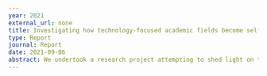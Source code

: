 ```yaml
---
year: 2021
external_url: none
title: Investigating how technology-focused academic fields become self-sustaining
type: Report
journal: Report
date: 2021-09-06
abstract: We undertook a research project attempting to shed light on the question “how do academic fields that aim to develop a technology grow to become self-sustaining?”.
---
```

